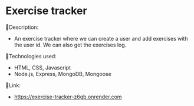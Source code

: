 # Exercise tracker

:page_facing_up:Description:

- An exercise tracker where we can create a user and add exercises with the user id. We can also get the exercises log.

:wrench:Technologies used:

- HTML, CSS, Javascript
- Node.js, Express, MongoDB, Mongoose

:link:Link:

- https://exercise-tracker-z6gb.onrender.com
